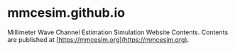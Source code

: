 # mmcesim.github.io
Millimeter Wave Channel Estimation Simulation Website Contents.
Contents are published at [https://mmcesim.org](https://mmcesim.org).

